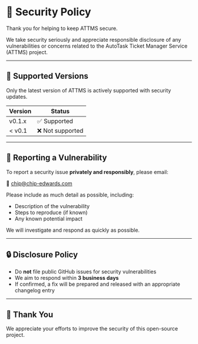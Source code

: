 ﻿# 🔐 Security Policy

Thank you for helping to keep ATTMS secure.

We take security seriously and appreciate responsible disclosure of any vulnerabilities or concerns related to the AutoTask Ticket Manager Service (ATTMS) project.

---

## 📅 Supported Versions

Only the latest version of ATTMS is actively supported with security updates.

| Version | Status     |
|---------|------------|
| v0.1.x  | ✅ Supported |
| < v0.1  | ❌ Not supported |

---

## 📢 Reporting a Vulnerability

To report a security issue **privately and responsibly**, please email:

📧 [chip@chip-edwards.com](mailto:chip@chip-edwards.com)

Please include as much detail as possible, including:
- Description of the vulnerability
- Steps to reproduce (if known)
- Any known potential impact

We will investigate and respond as quickly as possible.

---

## 🔒 Disclosure Policy

- Do **not** file public GitHub issues for security vulnerabilities
- We aim to respond within **3 business days**
- If confirmed, a fix will be prepared and released with an appropriate changelog entry

---

## 🔐 Thank You

We appreciate your efforts to improve the security of this open-source project.
